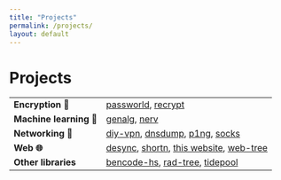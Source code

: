 ```yaml
---
title: "Projects"
permalink: /projects/
layout: default
---
```

# Projects

<table>
  <tbody>
    <tr>
      <td><b>Encryption 🔐</b></td>
      <td>
        <a href="/projects/passworld/">passworld</a>,
        <a href="/projects/recrypt/">recrypt</a>
      </td>
    </tr>
    <tr>
      <td><b>Machine learning 🤖</b></td>
      <td>
        <a href="/projects/genalg/">genalg</a>,
        <a href="/projects/nerv/">nerv</a>
      </td>
    </tr>
    <tr>
      <td><b>Networking 📶</b></td>
      <td>
        <a href="/projects/diy-vpn/">diy-vpn</a>,
        <a href="/projects/dnsdump/">dnsdump</a>,
        <a href="/projects/p1ng/">p1ng</a>,
        <a href="/projects/socks/">socks</a>
      </td>
    </tr>
    <tr>
      <td><b>Web 🌐</b></td>
      <td>
        <a href="/projects/desync/">desync</a>,
        <a href="/projects/shortn/">shortn</a>,
        <a href="/projects/this-website/">this website</a>,
        <a href="/projects/web-tree/">web-tree</a>
      </td>
    </tr>
    <tr>
      <td><b>Other libraries</b></td>
      <td>
        <a href="/projects/bencode-hs/">bencode-hs</a>,
        <a href="/projects/rad-tree/">rad-tree</a>,
        <a href="/projects/tidepool/">tidepool</a>
      </td>
    </tr>
  </tbody>
</table>
